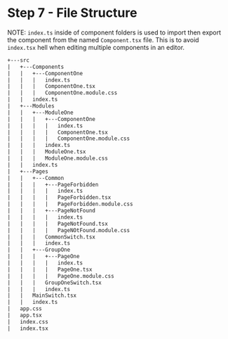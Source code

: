 # Step 7 - File Structure

NOTE: `index.ts` inside of component folders is used to import then export the component from the named `Component.tsx` file. This is to avoid `index.tsx` hell when editing multiple components in an editor.

```txt
+---src
|   +---Components
|   |   +---ComponentOne
|   |   |   index.ts
|   |   |   ComponentOne.tsx
|   |   |   ComponentOne.module.css
|   |   index.ts
|   +---Modules
|   |   +---ModuleOne
|   |   |   +---ComponentOne
|   |   |   |   index.ts
|   |   |   |   ComponentOne.tsx
|   |   |   |   ComponentOne.module.css
|   |   |   index.ts
|   |   |   ModuleOne.tsx
|   |   |   ModuleOne.module.css
|   |   index.ts
|   +---Pages
|   |   +---Common
|   |   |   +---PageForbidden
|   |   |   |   index.ts
|   |   |   |   PageForbidden.tsx
|   |   |   |   PageForbidden.module.css
|   |   |   +---PageNotFound
|   |   |   |   index.ts
|   |   |   |   PageNotFound.tsx
|   |   |   |   PageNOtFound.module.css
|   |   |   CommonSwitch.tsx
|   |   |   index.ts
|   |   +---GroupOne
|   |   |   +---PageOne
|   |   |   |   index.ts
|   |   |   |   PageOne.tsx
|   |   |   |   PageOne.module.css
|   |   |   GroupOneSwitch.tsx
|   |   |   index.ts
|   |   MainSwitch.tsx
|   |   index.ts
|   app.css
|   app.tsx
|   index.css
|   index.tsx
```
